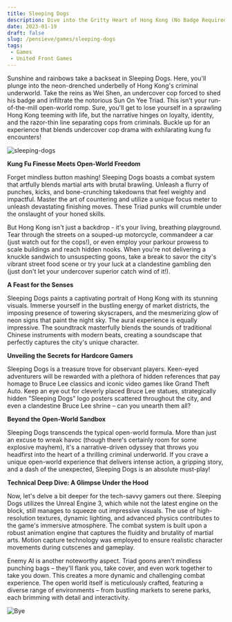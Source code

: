 ```yaml
---
title: Sleeping Dogs
description: Dive into the Gritty Heart of Hong Kong (No Badge Required)
date: 2023-01-19
draft: false
slug: /pensieve/games/sleeping-dogs
tags:
 - Games
 - United Front Games
---
```


Sunshine and rainbows take a backseat in Sleeping Dogs. Here, you'll plunge into the neon-drenched underbelly of Hong Kong's criminal underworld. Take the reins as Wei Shen, an undercover cop forced to shed his badge and infiltrate the notorious Sun On Yee Triad. This isn't your run-of-the-mill open-world romp. Sure, you'll get to lose yourself in a sprawling Hong Kong teeming with life, but the narrative hinges on loyalty, identity, and the razor-thin line separating cops from criminals. Buckle up for an experience that blends undercover cop drama with exhilarating kung fu encounters!

![sleeping-dogs](https://wallpapercave.com/wp/wp2389089.jpg)

**Kung Fu Finesse Meets Open-World Freedom**

Forget mindless button mashing! Sleeping Dogs boasts a combat system that artfully blends martial arts with brutal brawling. Unleash a flurry of punches, kicks, and bone-crunching takedowns that feel weighty and impactful. Master the art of countering and utilize a unique focus meter to unleash devastating finishing moves. These Triad punks will crumble under the onslaught of your honed skills.

But Hong Kong isn't just a backdrop - it's your living, breathing playground. Tear through the streets on a souped-up motorcycle, commandeer a car (just watch out for the cops!), or even employ your parkour prowess to scale buildings and reach hidden nooks. When you're not delivering a knuckle sandwich to unsuspecting goons, take a break to savor the city's vibrant street food scene or try your luck at a clandestine gambling den (just don't let your undercover superior catch wind of it!).

**A Feast for the Senses**

Sleeping Dogs paints a captivating portrait of Hong Kong with its stunning visuals. Immerse yourself in the bustling energy of market districts, the imposing presence of towering skyscrapers, and the mesmerizing glow of neon signs that paint the night sky. The aural experience is equally impressive. The soundtrack masterfully blends the sounds of traditional Chinese instruments with modern beats, creating a soundscape that perfectly captures the city's unique character.

**Unveiling the Secrets for Hardcore Gamers**

Sleeping Dogs is a treasure trove for observant players. Keen-eyed adventurers will be rewarded with a plethora of hidden references that pay homage to Bruce Lee classics and iconic video games like Grand Theft Auto. Keep an eye out for cleverly placed Bruce Lee statues, strategically hidden "Sleeping Dogs" logo posters scattered throughout the city, and even a clandestine Bruce Lee shrine – can you unearth them all?

**Beyond the Open-World Sandbox**

Sleeping Dogs transcends the typical open-world formula. More than just an excuse to wreak havoc (though there's certainly room for some explosive mayhem), it's a narrative-driven odyssey that throws you headfirst into the heart of a thrilling criminal underworld. If you crave a unique open-world experience that delivers intense action, a gripping story, and a dash of the unexpected, Sleeping Dogs is an absolute must-play!

**Technical Deep Dive: A Glimpse Under the Hood**

Now, let's delve a bit deeper for the tech-savvy gamers out there. Sleeping Dogs utilizes the Unreal Engine 3, which while not the latest engine on the block, still manages to squeeze out impressive visuals. The use of high-resolution textures, dynamic lighting, and advanced physics contributes to the game's immersive atmosphere. The combat system is built upon a robust animation engine that captures the fluidity and brutality of martial arts. Motion capture technology was employed to ensure realistic character movements during cutscenes and gameplay. 

Enemy AI is another noteworthy aspect. Triad goons aren't mindless punching bags – they'll flank you, take cover, and even work together to take you down. This creates a more dynamic and challenging combat experience. The open world itself is meticulously crafted, featuring a diverse range of environments – from bustling markets to serene parks, each brimming with detail and interactivity. 

![Bye](https://wallpapercave.com/wp/wp2389141.png)